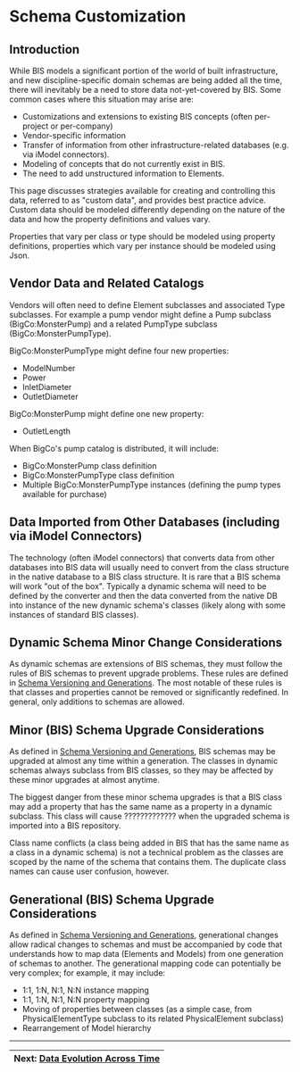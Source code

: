 # Schema Customization

<!-- TODO
COMMENT: This is really about dynamic metadata, not data. Or you could just call it extended metadata... the point is not that it is changing (it is not), it is simply metadata that extends beyond the current state of BIS.
-->

## Introduction

While BIS models a significant portion of the world of built infrastructure, and new discipline-specific domain schemas are being added all the time, there will inevitably be a need to store data not-yet-covered by BIS. Some common cases where this situation may arise are:

- Customizations and extensions to existing BIS concepts (often per-project or per-company)
- Vendor-specific information
- Transfer of information from other infrastructure-related databases (e.g. via iModel connectors).
- Modeling of concepts that do not currently exist in BIS.
- The need to add unstructured information to Elements.

This page discusses strategies available for creating and controlling this data, referred to as "custom data", and provides best practice advice. Custom data should be modeled differently depending on the nature of the data and how the property definitions and values vary.

Properties that vary per class or type should be modeled using property definitions, properties which vary per instance should be modeled using Json.

<!-- TODO
## Dynamic Schemas

### Creating Dynamic Schemas

### Inherent Risks of Dynamic Schemas

### Allowed and Forbidden Capabilities in Dynamic Schemas
-->

## Vendor Data and Related Catalogs

Vendors will often need to define Element subclasses and associated Type subclasses. For example a pump vendor might define a Pump subclass (BigCo:MonsterPump) and a related PumpType subclass (BigCo:MonsterPumpType).

BigCo:MonsterPumpType might define four new properties:

- ModelNumber
- Power
- InletDiameter
- OutletDiameter

 BigCo:MonsterPump might define one new property:

- OutletLength

When BigCo's pump catalog is distributed, it will include:

- BigCo:MonsterPump class definition
- BigCo:MonsterPumpType class definition
- Multiple BigCo:MonsterPumpType instances (defining the pump types available for purchase)

<!-- TODO
QUESTION: *IN PRACTICE, DOES THIS MEAN THAT IF I WANT TO CHANGE A PUMP FROM BIGCO TO LITTLECO, THEN I NEED TO CHANGE THE CLASS OF PUMP AS WELL (IE - I NEED TO DELETE AND RECREATED THE PUMP)?*
-->

## Data Imported from Other Databases (including via iModel Connectors)

The technology (often iModel connectors) that converts data from other databases into BIS data will usually need to convert from the class structure in the native database to a BIS class structure. It is rare that a BIS schema will work "out of the box". Typically a dynamic schema will need to be defined by the converter and then the data converted from the native DB into instance of the new dynamic schema's classes (likely along with some instances of standard BIS classes).

## Dynamic Schema Minor Change Considerations

As dynamic schemas are extensions of BIS schemas, they must follow the rules of BIS schemas to prevent upgrade problems. These rules are defined in [Schema Versioning and Generations](./schema-versioning-and-generations.md). The most notable of these rules is that classes and properties cannot be removed or significantly redefined. In general, only additions to schemas are allowed.

## Minor (BIS) Schema Upgrade Considerations

As defined in [Schema Versioning and Generations](./schema-versioning-and-generations.md), BIS schemas may be upgraded at almost any time within a generation. The classes in dynamic schemas always subclass from BIS classes, so they may be affected by these minor upgrades at almost anytime.

The biggest danger from these minor schema upgrades is that a BIS class may add a property that has the same name as a property in a dynamic subclass. This class will cause ????????????? when the upgraded schema is imported into a BIS repository.

Class name conflicts (a class being added in BIS that has the same name as a class in a dynamic schema) is not a technical problem as the classes are scoped by the name of the schema that contains them. The duplicate class names can cause user confusion, however.

## Generational (BIS) Schema Upgrade Considerations

As defined in [Schema Versioning and Generations](./schema-versioning-and-generations.md), generational changes allow radical changes to schemas and must be accompanied by code that understands how to map data (Elements and Models) from one generation of schemas to another. The generational mapping code can potentially be very complex; for example, it may include:

- 1:1, 1:N, N:1, N:N instance mapping
- 1:1, 1:N, N:1, N:N property mapping
- Moving of properties between classes (as a simple case, from PhysicalElementType subclass to its related PhysicalElement subclass)
- Rearrangement of Model hierarchy

<!-- TODO
There needs to be a default strategy for converting the dynamic schemas to descent from the new BIS schemas, and for the conversion of dynamic data. We cannot rely on custom code to perform the upgrade; the entity that created the custom schemas may not even be in business any more.
-->

---
| Next: [Data Evolution Across Time](./data-evolution-across-time.md)
|:---
